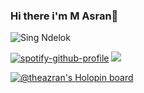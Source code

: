 ### Hi there i'm M Asran👋
![Sing Ndelok](https://komarev.com/ghpvc/?username=theazran&color=green)

[![spotify-github-profile](https://spotify-github-profile.vercel.app/api/view?uid=2ovrxia9jos4njv2ioednhcw0&cover_image=false&theme=default&show_offline=false&background_color=121212)](https://github.com/kittinan/spotify-github-profile)
<img src="https://github-readme-stats.vercel.app/api/top-langs/?username=theazran&layout=compact&theme=radical">

[![@theazran's Holopin board](https://holopin.io/api/user/board?user=theazran)](https://holopin.io/@theazran)
<!--
**theazran/theazran** is a ✨ _special_ ✨ repository because its `README.md` (this file) appears on your GitHub profile.
[![Anurag's GitHub stats](https://github-readme-stats.vercel.app/api?username=theazran)](https://github.com/anuraghazra/github-readme-stats)
